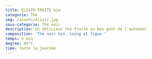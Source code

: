 ```yaml
---
title: ELIXIR FRUITE bio
categorie: Thé
img: /assets/elixir.jpg
sous-categorie: Thé noir
description: Un délicieux thé fruité au bon goût de l'automne!
composition: 'Thé noir bio, coing et figue.'
temps: 5 min
degree: 95°C
time: Toute la journée
---
```


